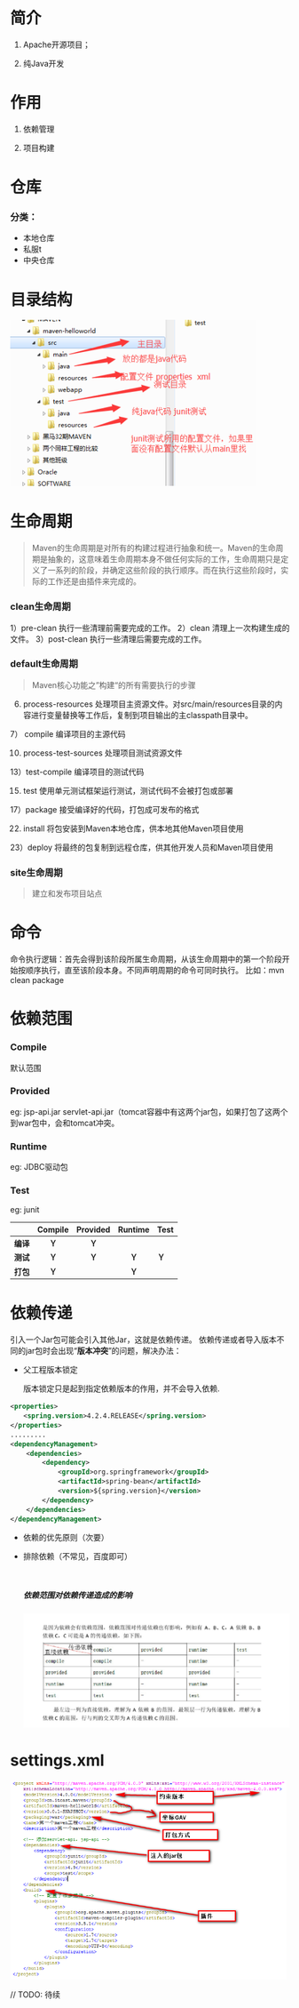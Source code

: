 # 简介

1. Apache开源项目；

2. 纯Java开发

# 作用

1. 依赖管理

2. 项目构建
# 仓库

### 分类：

- 本地仓库
- 私服t
- 中央仓库
# 目录结构

![1568126463687](assets/1568126463687.png)

# 生命周期

> Maven的生命周期是对所有的构建过程进行抽象和统一。Maven的生命周期是抽象的，这意味着生命周期本身不做任何实际的工作，生命周期只是定义了一系列的阶段，并确定这些阶段的执行顺序。而在执行这些阶段时，实际的工作还是由插件来完成的。
### clean生命周期
1）pre-clean 执行一些清理前需要完成的工作。
2）clean 清理上一次构建生成的文件。
3）post-clean 执行一些清理后需要完成的工作。
### default生命周期
> Maven核心功能之”构建“的所有需要执行的步骤

6) process-resources 处理项目主资源文件。对src/main/resources目录的内容进行变量替换等工作后，复制到项目输出的主classpath目录中。

7） compile 编译项目的主源代码

10) process-test-sources 处理项目测试资源文件

13）test-compile 编译项目的测试代码

15) test 使用单元测试框架运行测试，测试代码不会被打包或部署

17）package 接受编译好的代码，打包成可发布的格式

22) install 将包安装到Maven本地仓库，供本地其他Maven项目使用

23）deploy 将最终的包复制到远程仓库，供其他开发人员和Maven项目使用

### site生命周期
> 建立和发布项目站点

# 命令
命令执行逻辑：首先会得到该阶段所属生命周期，从该生命周期中的第一个阶段开始按顺序执行，直至该阶段本身。不同声明周期的命令可同时执行。
比如：mvn clean package

# 依赖范围

### Compile

默认范围

### Provided
eg: jsp-api.jar   servlet-api.jar（tomcat容器中有这两个jar包，如果打包了这两个到war包中，会和tomcat冲突。
### Runtime

eg: JDBC驱动包

### Test

eg: junit

|                  | Compile | Provided | Runtime | Test |
| :--------------: | :-----: | :------: | :-------------: | ------------ |
| **编译**         | **Ｙ**  | **Ｙ**   |                 |              |
| **测试**         | **Ｙ**  | **Ｙ**   | **Ｙ**          | **Ｙ**       |
| **打包** | **Ｙ**  |          | **Ｙ**          |              |

# 依赖传递

引入一个Jar包可能会引入其他Jar，这就是依赖传递。
依赖传递或者导入版本不同的jar包时会出现“**版本冲突**”的问题，解决办法：

- 父工程版本锁定

  版本锁定只是起到指定依赖版本的作用，并不会导入依赖.

```xml
<properties>
　　<spring.version>4.2.4.RELEASE</spring.version>
</properties>
.........
<dependencyManagement>
    <dependencies>
        <dependency>
            <groupId>org.springframework</groupId>
            <artifactId>spring-bean</artifactId>
            <version>${spring.version}</version>
        </dependency>
    </dependencies>
</dependencyManagement>
```

- 依赖的优先原则（次要）

- 排除依赖（不常见，百度即可）

  ​

  ##### 依赖范围对依赖传递造成的影响

  ![1568130970002](assets/1568130970002.png)



# settings.xml

![1568128928094](assets/1568128928094.png)

// TODO: 待续